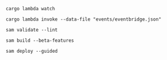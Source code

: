 `cargo lambda watch`

`cargo lambda invoke --data-file "events/eventbridge.json"`

`sam validate --lint`

`sam build --beta-features`

`sam deploy --guided`
